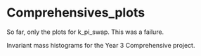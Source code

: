# Comprehensives_plots
So far, only the plots for k_pi_swap.
This was a failure.


Invariant mass histograms for the Year 3 Comprehensive project.
